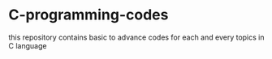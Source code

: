 # C-programming-codes
this repository contains basic to advance codes for each and every topics in C language
